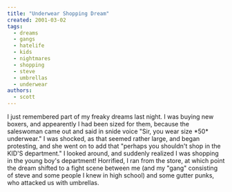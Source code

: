 ```yaml
---
title: "Underwear Shopping Dream"
created: 2001-03-02
tags: 
  - dreams
  - gangs
  - hatelife
  - kids
  - nightmares
  - shopping
  - steve
  - umbrellas
  - underwear
authors: 
  - scott
---
```


I just remembered part of my freaky dreams last night. I was buying new boxers, and appearently I had been sized for them, because the saleswoman came out and said in snide voice "Sir, you wear size \*50\* underwear." I was shocked, as that seemed rather large, and began protesting, and she went on to add that "perhaps you shouldn't shop in the KID'S department." I looked around, and suddenly realized I was shopping in the young boy's department! Horrified, I ran from the store, at which point the dream shifted to a fight scene between me (and my "gang" consisting of steve and some people I knew in high school) and some gutter punks, who attacked us with umbrellas.
